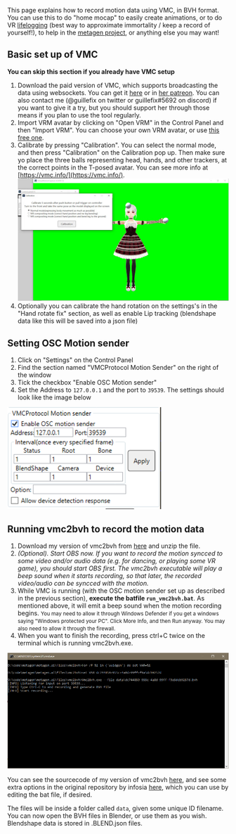 This page explains how to record motion data using VMC, in BVH format. You can use this to do "home mocap" to easily create animations, or to do VR [lifelogging](https://www.wikiwand.com/en/Lifelog) (best way to approximate immortality / keep a record of yourself!), to help in the [metagen project](index.html), or anything else you may want!

## Basic set up of VMC

**You can skip this section if you already have VMC setup**

1. Download the paid version of VMC, which supports broadcasting the data using websockets. You can get it [here](https://akira.fanbox.cc/) or in [her patreon](https://www.patreon.com/sh_akira). You can also contact me (@guillefix on twitter or guillefix#5692 on discord) if you want to give it a try, but you should support her through those means if you plan to use the tool regularly.
2. Import VRM avatar by clicking on "Open VRM" in the Control Panel and then "Import VRM". You can choose your own VRM avatar, or use [this free one](https://drive.google.com/file/d/1T8WAUYqWxbNQUVaL7Mq2KbgkE-VnYde7/view?usp=sharing).
3. Calibrate by pressing "Calibration". You can select the normal mode, and then press "Calibration" on the Calibration pop up. Then make sure yo place the three balls representing head, hands, and other trackers, at the correct points in the T-posed avatar. You can see more info at [https://vmc.info/](https://vmc.info/). 
<img alt="vmc_calibration" title="vmc_calibration" src="img/vmc/vmc_calibration.jpg" width="600px"></img>
4. Optionally you can calibrate the hand rotation on the settings's in the "Hand rotate fix" section, as well as enable Lip tracking (blendshape data like this will be saved into a json file)

## Setting OSC Motion sender

1. Click on "Settings" on the Control Panel
2. Find the section named "VMCProtocol Motion Sender" on the right of the window
3. Tick the checkbox "Enable OSC Motion sender"
4. Set the Address to `127.0.0.1` and the port to `39539`. The settings should look like the image below

<img alt="vmc_settings" title="vmc_settings" src="img/vmc/vmc_settings.png" width="350px"></img>


## Running vmc2bvh to record the motion data

1. Download my version of vmc2bvh from [here](/files/vmc2bvh/vmc2bvh.zip) and unzip the file.
2. *(Optional). Start OBS now. If you want to record the motion syncced to some video and/or audio data (e.g. for dancing, or playing some VR game), you should start OBS first. The vmc2bvh executable will play a beep sound when it starts recording, so that later, the recorded video/audio can be syncced with the motion.*
3. While VMC is running (with the OSC motion sender set up as described in the previous section), **execute the batfile `run_vmc2bvh.bat`**. As mentioned above, it will emit a beep sound when the motion recording begins. <small>You may need to allow it through Windows Defender if you get a windows saying "Windows protected your PC". Click More Info, and then Run anyway. You may also need to allow it through the firewall.</small>
4. When you want to finish the recording, press ctrl+C twice on the terminal which is running vmc2bvh.exe.

<img alt="vmc2bvh" title="vmc2bvh" src="img/vmc/vmc2bvh.png" width="600px"></img>


You can see the sourcecode of my version of vmc2bvh [here](https://drive.google.com/file/d/1jvg1RH5SToPVWI5YPQH17XMkUesxjyen/view?usp=sharing), and see some extra options in the original repository by infosia [here](https://github.com/infosia/vmc2bvh), which you can use by editing the bat file, if desired.

The files will be inside a folder called `data`, given some unique ID filename. You can now open the BVH files in Blender, or use them as you wish. Blendshape data is stored in .BLEND.json files.
